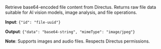 Retrieve base64-encoded file content from Directus. Returns raw file data suitable for AI vision models, image analysis,
and file operations.

**Input**: `{"id": "file-uuid"}`

**Output**: `{"data": "base64-string", "mimeType": "image/jpeg"}`

**Note**: Supports images and audio files. Respects Directus permissions.

